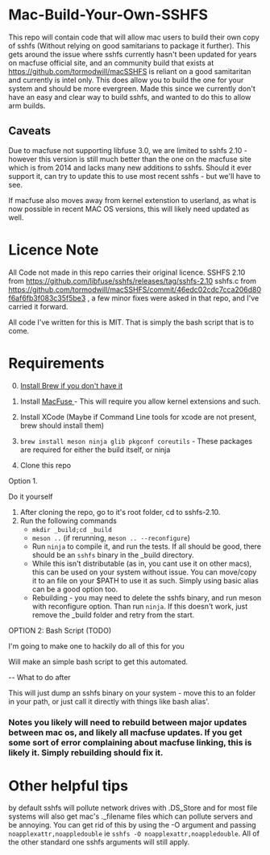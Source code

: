 # Mac-Build-Your-Own-SSHFS
This repo will contain code that will allow mac users to build their own copy of sshfs (Without relying on good samitarians to package it further). This gets around the issue where sshfs currently hasn't been updated for years on macfuse official site, and an community build that exists at https://github.com/tormodwill/macSSHFS is reliant on a good samitaritan and currently is intel only. This does allow you to build the one for your system and should be more evergreen. Made this since we currently don't have an easy and clear way to build sshfs, and wanted to do this to allow arm builds.


## Caveats
Due to macfuse not supporting libfuse 3.0, we are limited to sshfs 2.10 - however this version is still much better than the one on the macfuse site which is from 2014 and lacks many new additions to sshfs. Should it ever support it, can try to update this to use most recent sshfs - but we'll have to see. 

If macfuse also moves away from kernel extenstion to userland, as what is now possible in recent MAC OS versions, this will likely need updated as well.


# Licence Note

All Code not made in this repo carries their original licence. SSHFS 2.10 from https://github.com/libfuse/sshfs/releases/tag/sshfs-2.10
sshfs.c from https://github.com/tormodwill/macSSHFS/commit/46edc02cdc7cca206d80f6af6fb3f083c35f5be3 , a few minor fixes were asked in that repo, and I've carried it forward. 

All code I've written for this is MIT. That is simply the bash script that is to come.


# Requirements

0. [Install Brew if you don't have it](https://brew.sh/)

1. Install [MacFuse ](https://osxfuse.github.io/) - This will require you allow kernel extensions and such. 

2. Install XCode (Maybe if Command Line tools for xcode are not present, brew should install them)

3. `brew install meson ninja glib pkgconf coreutils` - These packages are required for either the build itself, or ninja

4. Clone this repo

Option 1. 

Do it yourself

1. After cloning the repo, go to it's root folder, cd to sshfs-2.10. 
2. Run the following commands
   * `mkdir _build;cd _build`
   * `meson ..` (if rerunning, `meson .. --reconfigure`)
   * Run `ninja` to compile it, and run the tests. If all should be good, there should be an `sshfs` binary in the _build directory.
   * While this isn't distributable (as in, you cant use it on other macs), this can be used on your system without issue. You can move/copy it to an file on your $PATH to use it as such. Simply using basic alias can be a good option too. 
   * Rebuilding - you may need to delete the sshfs binary, and run meson with reconfigure option. Than run `ninja`. If this doesn't work, just remove the _build folder and retry from the start.

OPTION 2: Bash Script (TODO)

I'm going to make one to hackily do all of this for you

Will make an simple bash script to get this automated.

-- What to do after

This will just dump an sshfs binary on your system - move this to an folder in your path, or just call it directly with things like bash alias'.

### Notes you likely will need to rebuild between major updates between mac os, and likely all macfuse updates. If you get some sort of error complaining about macfuse linking, this is likely it. Simply rebuilding should fix it. 

# Other helpful tips

by default sshfs will pollute network drives with .DS_Store and for most file systems will also get mac's ._filename files which can pollute servers and be annoying. You can get rid of this by using the -O argument and passing `noapplexattr,noappledouble` ie `sshfs -O noapplexattr,noappledouble`. All of the other standard one sshfs arguments will still apply. 


